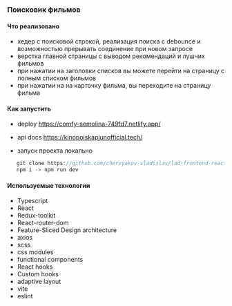 ### Поисковик фильмов

#### Что реализовано

- хедер с поисковой строкой, реализация поиска с debounce и возможностью прерывать соединение при новом запросе
- верстка главной страницы с выводом рекомендаций и лушчих фильмов
- при нажатии на заголовки списков вы можете перейти на страницу с полным списком фильмов
- при нажатии на на карточку фильма, вы переходите на страницу фильма

#### Как запустить

- deploy https://comfy-semolina-749fd7.netlify.app/
- api docs https://kinopoiskapiunofficial.tech/

- запуск проекта локально

```js
   git clone https://github.com/chervyakov-vladislav/lad-frontend-react.git .
   npm i -> npm run dev
```
#### Используемые технологии

- Typescript
- React
- Redux-toolkit
- React-router-dom
- Feature-Sliced Design architecture
- axios
- scss
- css modules
- functional components
- React hooks
- Custom hooks
- adaptive layout
- vite
- eslint